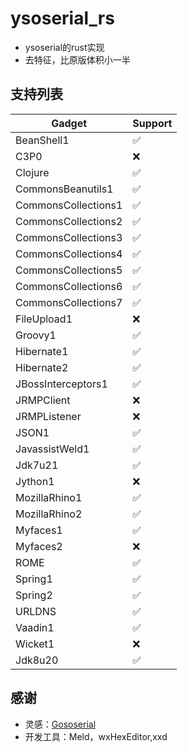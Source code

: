# ysoserial_rs

- ysoserial的rust实现
- 去特征，比原版体积小一半

## 支持列表

| Gadget              | Support |
|---------------------|---------|
| BeanShell1          | ✅       |
| C3P0                | ❌       |
| Clojure             | ✅       |
| CommonsBeanutils1   | ✅       |
| CommonsCollections1 | ✅       |
| CommonsCollections2 | ✅       |
| CommonsCollections3 | ✅       |
| CommonsCollections4 | ✅       |
| CommonsCollections5 | ✅       |
| CommonsCollections6 | ✅       |
| CommonsCollections7 | ✅       |
| FileUpload1         | ❌       |
| Groovy1             | ✅       |
| Hibernate1          | ✅       |
| Hibernate2          | ✅       |
| JBossInterceptors1  | ✅       |
| JRMPClient          | ❌       |
| JRMPListener        | ❌       |
| JSON1               | ✅       |
| JavassistWeld1      | ✅       |
| Jdk7u21             | ✅       |
| Jython1             | ❌       |
| MozillaRhino1       | ✅       |
| MozillaRhino2       | ✅       |
| Myfaces1            | ✅       |
| Myfaces2            | ❌       |
| ROME                | ✅       |
| Spring1             | ✅       |
| Spring2             | ✅       |
| URLDNS              | ✅       |
| Vaadin1             | ✅       |
| Wicket1             | ❌       |
| Jdk8u20             | ✅       |

## 感谢

- 灵感：[Gososerial](https://github.com/EmYiQing/Gososerial)
- 开发工具：Meld，wxHexEditor,xxd